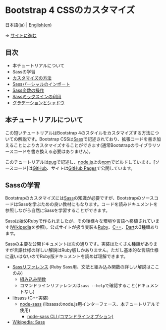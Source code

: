 # Bootstrap 4 CSSのカスタマイズ

日本語(ja) | [English(en)](README.md)

⇒ [サイトに進む](http://higuma.github.io/bootstrap-4-css-customization/ja/)

## 目次

* 本チュートリアルについて
* Sassの学習
* [カスタマイズの方法](http://higuma.github.io/bootstrap-4-css-customization/en/howto.html)
* [Sassパーシャルのインポート](http://higuma.github.io/bootstrap-4-css-customization/en/partials.html)
* [Sass変数の操作](http://higuma.github.io/bootstrap-4-css-customization/en/variables.html)
* [Sassミックスインの利用](http://higuma.github.io/bootstrap-4-css-customization/en/mixins.html)
* [グラデーションとシャドウ](http://higuma.github.io/bootstrap-4-css-customization/en/gradient+shadow.html)

## 本チュートリアルについて

この短いチュートリアルはBootstrap 4のスタイルをカスタマイズする方法についての解説です。Bootstrap CSSは[Sass](https://sass-lang.com/)で記述されており、拡張コードを書き加えることによりカスタマイズすることができます(通常Bootstrapのライブラリソースコードを書き換える必要はありません)。

このチュートリアルは[pug](https://pugjs.org/)で記述し、[node.js](https://pugjs.org/)上の[npm](https://npmjs.org/)でビルドしています。[ソースコード]は[GitHub](https://github.com/)、サイトは[GitHub Pages](https://pages.github.com/)で公開しています。

## Sassの学習

Bootstrapのカスタマイズには[Sass](https://sass-lang.com/)の知識が必要ですが、BootstrapのソースコードはSassを学ぶための良い教材にもなります。コードを読みドキュメントを参照しながら自然にSassを学習することができます。

Sassは始めRubyで作られましたが、その後様々な環境や言語へ移植されています([Wikipedia](https://ja.wikipedia.org/wiki/Sass)を参照)。公式サイトが扱う実装も[Ruby](https://sass-lang.com/ruby-sass)、[C++](https://sass-lang.com/libsass)、[Dart](https://sass-lang.com/dart-sass)の3種類あります。

Sassの主要な公開ドキュメントは次の通りです。実装はたくさん種類がありますが言語仕様の詳しい解説はRuby版しかありません。ただし基本的な言語仕様に違いはないのでRuby版ドキュメントを読めば理解できます。

* [Sassリファレンス](https://sass-lang.com/documentation/file.SASS_REFERENCE.html) (Ruby Sass用、文法と組み込み関数の詳しい解説はここのみ)
    * [組み込み関数](https://sass-lang.com/documentation/Sass/Script/Functions.html)
    * コマンドラインリファレンスは`sass --help`で確認すること(ドキュメントなし)
* [libsass](https://github.com/sass/libsass) (C++実装)
    * [node-sass](https://github.com/sass/node-sass) (libsassのnode.js用インターフェース、本チュートリアルで使用)
        * [node-sass CLI (コマンドラインオプション)](https://github.com/sass/node-sass#command-line-interface)
* [Wikipedia: Sass](https://ja.wikipedia.org/wiki/Sass)
